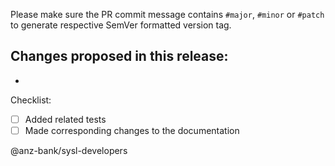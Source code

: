 Please make sure the PR commit message contains `#major`, `#minor` or `#patch` to generate respective SemVer formatted version tag.

Changes proposed in this release:
- 
- 

Checklist:
- [ ] Added related tests
- [ ] Made corresponding changes to the documentation

@anz-bank/sysl-developers
